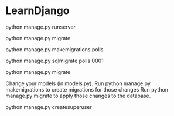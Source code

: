 # LearnDjango

python manage.py runserver


python manage.py migrate

python manage.py makemigrations polls

python manage.py sqlmigrate polls 0001

python manage.py migrate


Change your models (in models.py).
Run python manage.py makemigrations to create migrations for those changes
Run python manage.py migrate to apply those changes to the database.


python manage.py createsuperuser


